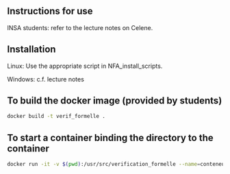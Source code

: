 ## Instructions for use

INSA students: refer to the lecture notes on Celene.


## Installation

Linux: Use the appropriate script in NFA_install_scripts.

Windows: c.f. lecture notes


## To build the docker image (provided by students)

```bash
docker build -t verif_formelle .
```

## To start a container binding the directory to the container

```bash
docker run -it -v $(pwd):/usr/src/verification_formelle --name=conteneur_verif_formelle verif_formelle
```



